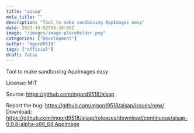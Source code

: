 ```yaml
---
title: "aisap"
meta_title: ""
description: "Tool to make sandboxing AppImages easy"
date: 2023-10-02T09:30:00Z
image: "/images/image-placeholder.png"
categories: ["Development"]
author: "mgord9518"
tags: ["official"]
draft: false
---
```


Tool to make sandboxing AppImages easy

License: MIT

Source: https://github.com/mgord9518/aisap

Report the bug: https://github.com/mgord9518/aisap/issues/new/  
Download: https://github.com/mgord9518/aisap/releases/download/continuous/aisap-0.9.8-alpha-x86_64.AppImage
